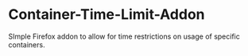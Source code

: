 # Container-Time-Limit-Addon
 SImple Firefox addon to allow for time restrictions on usage of specific containers.
